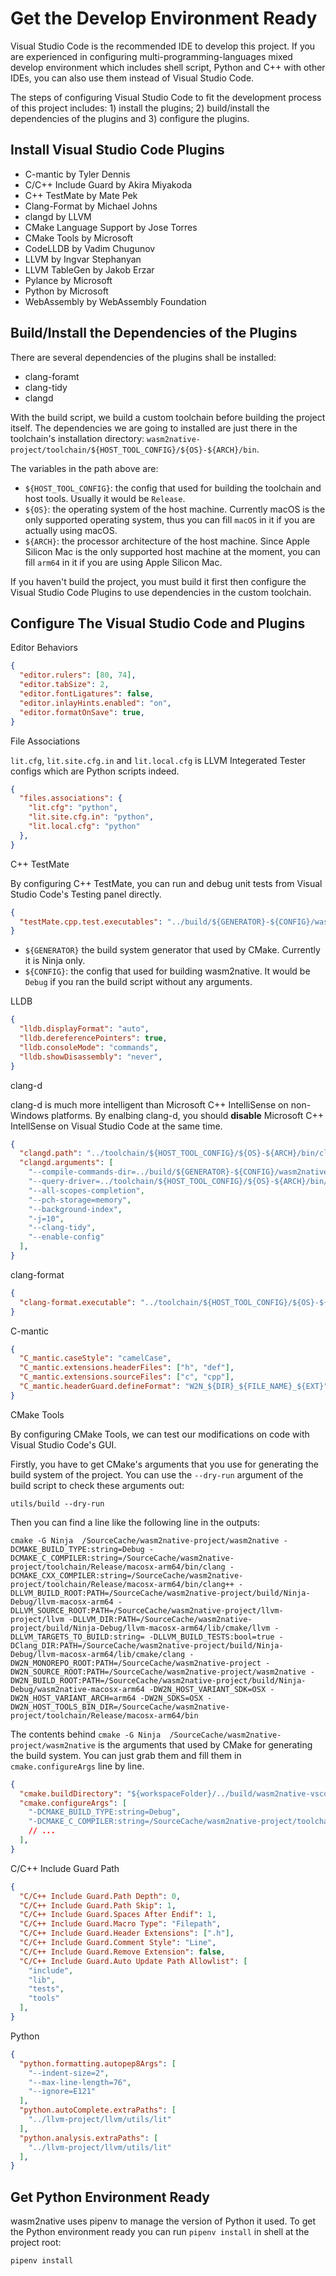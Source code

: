 # Get the Develop Environment Ready

Visual Studio Code is the recommended IDE to develop this project. If you
are experienced in configuring multi-programming-languages mixed develop
environment which includes shell script, Python and C++ with other IDEs,
you can also use them instead of Visual Studio Code.

The steps of configuring Visual Studio Code to fit the development process
of this project includes: 1) install the plugins; 2) build/install the
dependencies of the plugins and 3) configure the plugins.

## Install Visual Studio Code Plugins

- C-mantic by Tyler Dennis
- C/C++ Include Guard by Akira Miyakoda
- C++ TestMate by Mate Pek
- Clang-Format by Michael Johns
- clangd by LLVM
- CMake Language Support by Jose Torres
- CMake Tools by Microsoft
- CodeLLDB by Vadim Chugunov
- LLVM by Ingvar Stephanyan
- LLVM TableGen by Jakob Erzar
- Pylance by Microsoft
- Python by Microsoft
- WebAssembly by WebAssembly Foundation

## Build/Install the Dependencies of the Plugins

There are several dependencies of the plugins shall be installed:

- clang-foramt
- clang-tidy
- clangd

With the build script, we build a custom toolchain before building the
project itself. The dependencies we are going to installed are just there
in the toolchain's installation directory:
`wasm2native-project/toolchain/${HOST_TOOL_CONFIG}/${OS}-${ARCH}/bin`.

The variables in the path above are:

- `${HOST_TOOL_CONFIG}`: the config that used for building the toolchain
and host tools. Usually it would be `Release`.
- `${OS}`: the operating system of the host machine. Currently macOS is
the only supported operating system, thus you can fill `macOS` in it if
you are actually using macOS.
- `${ARCH}`: the processor architecture of the host machine. Since Apple
Silicon Mac is the only supported host machine at the moment, you can fill
`arm64` in it if you are using Apple Silicon Mac.

If you haven't build the project, you must build it first then configure
the Visual Studio Code Plugins to use dependencies in the custom
toolchain.

## Configure The Visual Studio Code and Plugins

Editor Behaviors

```json
{
  "editor.rulers": [80, 74],
  "editor.tabSize": 2,
  "editor.fontLigatures": false,
  "editor.inlayHints.enabled": "on",
  "editor.formatOnSave": true,
}
```

File Associations

`lit.cfg`, `lit.site.cfg.in` and `lit.local.cfg` is LLVM Integerated
Tester configs which are Python scripts indeed.

```json
{
  "files.associations": {
    "lit.cfg": "python",
    "lit.site.cfg.in": "python",
    "lit.local.cfg": "python"
  },
}
```

C++ TestMate

By configuring C++ TestMate, you can run and debug unit tests from Visual
Studio Code's Testing panel directly.

```json
{
  "testMate.cpp.test.executables": "../build/${GENERATOR}-${CONFIG}/wasm2native-${OS}-${ARCH}/**/*Tests",
}
```

- `${GENERATOR}` the build system generator that used by CMake. Currently
it is Ninja only.
- `${CONFIG}`: the config that used for building wasm2native. It would be
`Debug` if you ran the build script without any arguments.

LLDB

```json
{
  "lldb.displayFormat": "auto",
  "lldb.dereferencePointers": true,
  "lldb.consoleMode": "commands",
  "lldb.showDisassembly": "never",
}
```

clang-d

clang-d is much more intelligent than Microsoft C++ IntelliSense on non-
Windows platforms. By enalbing clang-d, you should **disable** Microsoft
C++ IntellSense on Visual Studio Code at the same time.

```json
{
  "clangd.path": "../toolchain/${HOST_TOOL_CONFIG}/${OS}-${ARCH}/bin/clangd",
  "clangd.arguments": [
    "--compile-commands-dir=../build/${GENERATOR}-${CONFIG}/wasm2native-${OS}-${ARCH}",
    "--query-driver=../toolchain/${HOST_TOOL_CONFIG}/${OS}-${ARCH}/bin/clang",
    "--all-scopes-completion",
    "--pch-storage=memory",
    "--background-index",
    "-j=10",
    "--clang-tidy",
    "--enable-config"
  ],
}
```

clang-format

```json
{
  "clang-format.executable": "../toolchain/${HOST_TOOL_CONFIG}/${OS}-${ARCH}/bin/clang-format",
}
```

C-mantic

```json
{
  "C_mantic.caseStyle": "camelCase",
  "C_mantic.extensions.headerFiles": ["h", "def"],
  "C_mantic.extensions.sourceFiles": ["c", "cpp"],
  "C_mantic.headerGuard.defineFormat": "W2N_${DIR}_${FILE_NAME}_${EXT}",
}
```

CMake Tools

By configuring CMake Tools, we can test our modifications on code with
Visual Studio Code's GUI.

Firstly, you have to get CMake's arguments that you use for generating the
build system of the project. You can use the `--dry-run` argument of the
build script to check these arguments out:

```shell
utils/build --dry-run
```

Then you can find a line like the following line in the outputs:

```shell
cmake -G Ninja  /SourceCache/wasm2native-project/wasm2native -DCMAKE_BUILD_TYPE:string=Debug -DCMAKE_C_COMPILER:string=/SourceCache/wasm2native-project/toolchain/Release/macosx-arm64/bin/clang -DCMAKE_CXX_COMPILER:string=/SourceCache/wasm2native-project/toolchain/Release/macosx-arm64/bin/clang++ -DLLVM_BUILD_ROOT:PATH=/SourceCache/wasm2native-project/build/Ninja-Debug/llvm-macosx-arm64 -DLLVM_SOURCE_ROOT:PATH=/SourceCache/wasm2native-project/llvm-project/llvm -DLLVM_DIR:PATH=/SourceCache/wasm2native-project/build/Ninja-Debug/llvm-macosx-arm64/lib/cmake/llvm -DLLVM_TARGETS_TO_BUILD:string= -DLLVM_BUILD_TESTS:bool=true -DClang_DIR:PATH=/SourceCache/wasm2native-project/build/Ninja-Debug/llvm-macosx-arm64/lib/cmake/clang -DW2N_MONOREPO_ROOT:PATH=/SourceCache/wasm2native-project -DW2N_SOURCE_ROOT:PATH=/SourceCache/wasm2native-project/wasm2native -DW2N_BUILD_ROOT:PATH=/SourceCache/wasm2native-project/build/Ninja-Debug/wasm2native-macosx-arm64 -DW2N_HOST_VARIANT_SDK=OSX -DW2N_HOST_VARIANT_ARCH=arm64 -DW2N_SDKS=OSX -DW2N_HOST_TOOLS_BIN_DIR=/SourceCache/wasm2native-project/toolchain/Release/macosx-arm64/bin
```

The contents behind `cmake -G Ninja  /SourceCache/wasm2native-project/wasm2native`
is the arguments that used by CMake for generating the build system. You
can just grab them and fill them in `cmake.configureArgs` line by line.

```json
{
  "cmake.buildDirectory": "${workspaceFolder}/../build/wasm2native-vscode-cmake",
  "cmake.configureArgs": [
    "-DCMAKE_BUILD_TYPE:string=Debug",
    "-DCMAKE_C_COMPILER:string=/SourceCache/wasm2native-project/toolchain/Release/macosx-arm64/bin/clang",
    // ...
  ],
}
```

C/C++ Include Guard Path

```json
{
  "C/C++ Include Guard.Path Depth": 0,
  "C/C++ Include Guard.Path Skip": 1,
  "C/C++ Include Guard.Spaces After Endif": 1,
  "C/C++ Include Guard.Macro Type": "Filepath",
  "C/C++ Include Guard.Header Extensions": [".h"],
  "C/C++ Include Guard.Comment Style": "Line",
  "C/C++ Include Guard.Remove Extension": false,
  "C/C++ Include Guard.Auto Update Path Allowlist": [
    "include",
    "lib",
    "tests",
    "tools"
  ],
}
```

Python

```json
{
  "python.formatting.autopep8Args": [
    "--indent-size=2",
    "--max-line-length=76",
    "--ignore=E121"
  ],
  "python.autoComplete.extraPaths": [
    "../llvm-project/llvm/utils/lit"
  ],
  "python.analysis.extraPaths": [
    "../llvm-project/llvm/utils/lit"
  ],
}
```

## Get Python Environment Ready

wasm2native uses pipenv to manage the version of Python it used. To get
the Python environment ready you can run `pipenv install` in shell at the
project root:

```shell
pipenv install
```
